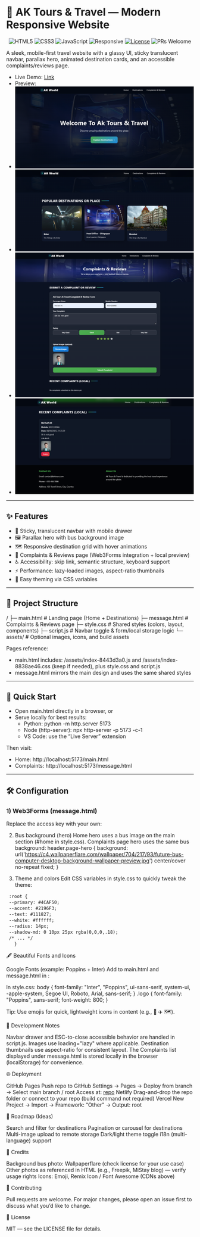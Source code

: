 # 🚌 AK Tours & Travel — Modern Responsive Website

<p align="center">
  <img src="https://img.shields.io/badge/HTML5-E34F26?style=for-the-badge&logo=html5&logoColor=white" alt="HTML5"/>
  <img src="https://img.shields.io/badge/CSS3-1572B6?style=for-the-badge&logo=css3&logoColor=white" alt="CSS3"/>
  <img src="https://img.shields.io/badge/JavaScript-222?style=for-the-badge&logo=javascript&logoColor=F7DF1E" alt="JavaScript"/>
  <img src="https://img.shields.io/badge/Responsive-Yes-22c55e?style=for-the-badge" alt="Responsive"/>
  <a href="#license"><img src="https://img.shields.io/badge/License-MIT-0ea5e9?style=for-the-badge" alt="License"/></a>
  <img src="https://img.shields.io/badge/PRs-Welcome-8b5cf6?style=for-the-badge" alt="PRs Welcome"/>
</p>

A sleek, mobile-first travel website with a glassy UI, sticky translucent navbar, parallax hero, animated destination cards, and an accessible complaints/reviews page.

- Live Demo: [Link](https://ak-tours-travels.netlify.app/)
- Preview:
- ![image](https://github.com/MdSaifAli063/AK-Tours-Travel-Modern-Responsive-Website/blob/2449ba4b972e48c80f00a1f81b986e17bb2df012/Screenshot%202025-09-08%20212942.png)
- ![image](https://github.com/MdSaifAli063/AK-Tours-Travel-Modern-Responsive-Website/blob/d8c789857e5020ce769252e19ba471e5b8865a8f/Screenshot%202025-09-08%20213036.png)
- ![image](https://github.com/MdSaifAli063/AK-Tours-Travel-Modern-Responsive-Website/blob/c7c11539a265263cdbfbfd9a1fe714f47009f176/Screenshot%202025-09-08%20213428.png)
- ![image](https://github.com/MdSaifAli063/AK-Tours-Travel-Modern-Responsive-Website/blob/7777d052aa1724812e941d2a768a101ef2fc4671/Screenshot%202025-09-08%20213602.png)

---

## ✨ Features

- 🧭 Sticky, translucent navbar with mobile drawer
- 🖼️ Parallax hero with bus background image
- 🗺️ Responsive destination grid with hover animations
- 📝 Complaints & Reviews page (Web3Forms integration + local preview)
- ♿ Accessibility: skip link, semantic structure, keyboard support
- ⚡ Performance: lazy-loaded images, aspect-ratio thumbnails
- 🎨 Easy theming via CSS variables

---

## 📂 Project Structure



/ ├─ main.html # Landing page (Home + Destinations) ├─ message.html # Complaints & Reviews page ├─ style.css # Shared styles (colors, layout, components) ├─ script.js # Navbar toggle & form/local storage logic └─ assets/ # Optional images, icons, and build assets


Pages reference:
- main.html includes: /assets/index-8443d3a0.js and /assets/index-8838ae46.css (keep if needed), plus style.css and script.js
- message.html mirrors the main design and uses the same shared styles

---

## 🚀 Quick Start

- Open main.html directly in a browser, or
- Serve locally for best results:
  - Python: python -m http.server 5173
  - Node (http-server): npx http-server -p 5173 -c-1
  - VS Code: use the “Live Server” extension

Then visit:
- Home: http://localhost:5173/main.html
- Complaints: http://localhost:5173/message.html

---

## 🛠️ Configuration

 ### 1) Web3Forms (message.html)
   Replace the access key with your own:

   <input type="hidden" name="access_key" value="YOUR_ACCESS_KEY" />



   2) Bus background (hero)
    Home hero uses a bus image on the main section (#home in style.css).
    Complaints page hero uses the same bus background:
    header.page-hero {
    background: url('https://c4.wallpaperflare.com/wallpaper/704/217/93/future-bus-computer-desktop-background-wallpaper-preview.jpg')
             center/cover no-repeat fixed;
    }


   3) Theme and colors
    Edit CSS variables in style.css to quickly tweak the theme:

     :root {
     --primary: #4CAF50;
     --accent: #2196F3;
     --text: #111827;
     --white: #ffffff;
     --radius: 14px;
     --shadow-md: 0 10px 25px rgba(0,0,0,.18);
     /* ... */
       }


🖋️ Beautiful Fonts and Icons

   Google Fonts (example: Poppins + Inter)
   Add to main.html and message.html in :
      <link rel="preconnect" href="https://fonts.googleapis.com">
      <link rel="preconnect" href="https://fonts.gstatic.com" crossorigin>
      <link href="https://fonts.googleapis.com/css2?family=Inter:wght@400;600;800&family=Poppins:wght@500;700&display=swap" rel="stylesheet">


   In style.css:
      body { font-family: "Inter", "Poppins", ui-sans-serif, system-ui, -apple-system, Segoe UI, Roboto, Arial, sans-serif; }
      .logo { font-family: "Poppins", sans-serif; font-weight: 800; }

   Tip: Use emojis for quick, lightweight icons in content (e.g., 🚌 ✈️ 🗺️).

🔧 Development Notes

   Navbar drawer and ESC-to-close accessible behavior are handled in script.js.
   Images use loading="lazy" where applicable.
   Destination thumbnails use aspect-ratio for consistent layout.
   The Complaints list displayed under message.html is stored locally in the browser (localStorage) for convenience.

🌐 Deployment

   GitHub Pages
   Push repo to GitHub
   Settings → Pages → Deploy from branch → Select main branch / root
   Access at: [repo](https://github.com/MdSaifAli063/AK-Tours-Travel-Modern-Responsive-Website)
   Netlify
   Drag-and-drop the repo folder or connect to your repo (build command not required)
   Vercel
   New Project → Import → Framework: “Other” → Output: root

🧩 Roadmap (Ideas)

   Search and filter for destinations
   Pagination or carousel for destinations
   Multi-image upload to remote storage
   Dark/light theme toggle
   i18n (multi-language) support

🙏 Credits

   Background bus photo: Wallpaperflare (check license for your use case)
   Other photos as referenced in HTML (e.g., Freepik, MiStay blog) — verify usage rights
   Icons: Emoji, Remix Icon / Font Awesome (CDNs above)

🤝 Contributing

   Pull requests are welcome. For major changes, please open an issue first to discuss what you’d like to change.

📜 License

   MIT — see the LICENSE file for details.
